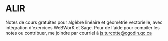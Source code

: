 # ALIR
Notes de cours gratuites pour algèbre linéaire et géométrie vectorielle, avec intégration d'exercices WeBWorK et Sage.
Pour de l'aide pour compiler les notes ou contribuer, me joindre par courriel à js.turcotte@cgodin.qc.ca
